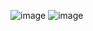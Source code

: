 ![image](https://github.com/Bears-beets-battlestargalactica/Twitter_new/assets/117076305/d65f3924-d997-4059-9a4f-b4f3db039dab)
![image](https://github.com/Bears-beets-battlestargalactica/Twitter_new/assets/117076305/cd6fed9a-4976-4414-953a-b8ab99d2a899)
